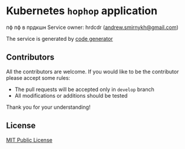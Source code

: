 # Kubernetes `hophop` application
пф пф в прдкшн
Service owner: hrdcdr (andrew.smirnykh@gmail.com)

The service is generated by [code generator](https://github.com/k8s-community/codegen) 

## Contributors

All the contributors are welcome. If you would like to be the contributor please accept some rules:
- The pull requests will be accepted only in `develop` branch
- All modifications or additions should be tested

Thank you for your understanding!

## License

[MIT Public License](LICENSE)